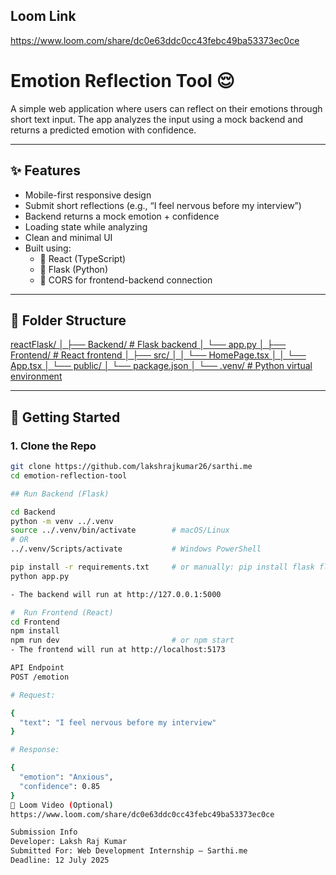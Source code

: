 ## Loom Link
https://www.loom.com/share/dc0e63ddc0cc43febc49ba53373ec0ce

# Emotion Reflection Tool 😌

A simple web application where users can reflect on their emotions through short text input. The app analyzes the input using a mock backend and returns a predicted emotion with confidence.

---

## ✨ Features

- Mobile-first responsive design
- Submit short reflections (e.g., “I feel nervous before my interview”)
- Backend returns a mock emotion + confidence
- Loading state while analyzing
- Clean and minimal UI
- Built using:
  - 🧠 React (TypeScript)
  - 🐍 Flask (Python)
  - 🔄 CORS for frontend-backend connection

---

## 🧩 Folder Structure

[reactFlask/
│
├── Backend/ # Flask backend
│ └── app.py
│
├── Frontend/ # React frontend
│ ├── src/
│ │ └── HomePage.tsx
│ │ └── App.tsx
│ └── public/
│ └── package.json
│
└── .venv/ # Python virtual environment ](https://tree.nathanfriend.com/?s=(%27optiJs!(%27fancyW~fullPath!false~trailingSlashW~rootDotW)~Q!(%27Q!%27reactX9*63Roo7pUfolder82FrJtNd9V3Reac7%2B%20TypeScrip7frJtNd0*2src9YZQ%20codeK2_%2FY*63Reusable%20_K5pages9Zpage%20%7BHomePage.tsx%7D0*2public9*3Staticqssets%20%7BicJs%2C%20favicJ%2C%20etc.%7D0*2index.html43HTML%20template0*5package.jsJYY63PUdepNdNciesCscripts082BackNd9Y3X%20backNd0*5app.py463Xqpp%20with%20POST%20%2FemotiJ%20API082.vNv9*V3PythJ%20virtual%20NvirJmN7%7Bno7pushezto%20GitHub%7D082README.md4V3Setup%20guideCpUoverview85.gitignore463IgnorezfilesCfolders8%27)~versiJ!%271%27)V%20-%E2%94%80%E2%94%80%2008%E2%94%822%E2%94%9C-3%23%204YYY5%E2%94%94-6*%207t%208%5Cn9%2F4CqnzJonK0*%E2%94%82*NenQsourceUrojec7V6%20W!trueXFlaskY**Z3Main%20_compJNtsq%20azd%20%01zq_ZYXWVUQNKJC987654320-*)



---

## 🚀 Getting Started

### 1. Clone the Repo

```bash
git clone https://github.com/lakshrajkumar26/sarthi.me
cd emotion-reflection-tool

## Run Backend (Flask)

cd Backend
python -m venv ../.venv
source ../.venv/bin/activate        # macOS/Linux
# OR
../.venv/Scripts/activate           # Windows PowerShell

pip install -r requirements.txt     # or manually: pip install flask flask-cors
python app.py

- The backend will run at http://127.0.0.1:5000

#  Run Frontend (React)
cd Frontend
npm install
npm run dev                         # or npm start
- The frontend will run at http://localhost:5173 

API Endpoint
POST /emotion

# Request:

{
  "text": "I feel nervous before my interview"
}

# Response:

{
  "emotion": "Anxious",
  "confidence": 0.85
}
🎥 Loom Video (Optional)
https://www.loom.com/share/dc0e63ddc0cc43febc49ba53373ec0ce

Submission Info
Developer: Laksh Raj Kumar
Submitted For: Web Development Internship – Sarthi.me
Deadline: 12 July 2025


























